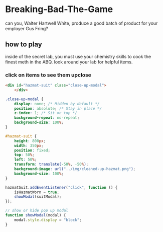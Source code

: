 # Breaking-Bad-The-Game
can you, Walter Hartwell White, produce a good batch of product for your employer Gus Fring?

## how to play
inside of the secret lab, you must use your chemistry skills to cook the finest meth in the ABQ. look around your lab for helpful items.

### click on items to see them upclose
```html
<div id="hazmat-suit" class="close-up-modal">
    </div>
```

```css
.close-up-modal {
    display: none; /* Hidden by default */
    position: absolute; /* Stay in place */
    z-index: 1; /* Sit on top */
    background-repeat: no-repeat;
    background-size: 100%;
}

#hazmat-suit {
    height: 800px;
    width: 350px;
    position: fixed;
    top: 50%;
    left: 50%;
    transform: translate(-50%, -50%);
    background-image: url("../img/cleaned-up-hazmat.png");
    background-size: 100%;
}
```

```javascript
hazmatSuit.addEventListener("click", function () {
    isHazmatWorn = true;
    showModal(suitModal);
});

// show or hide pop up modal
function showModal(modal) {
    modal.style.display = "block";
}
```